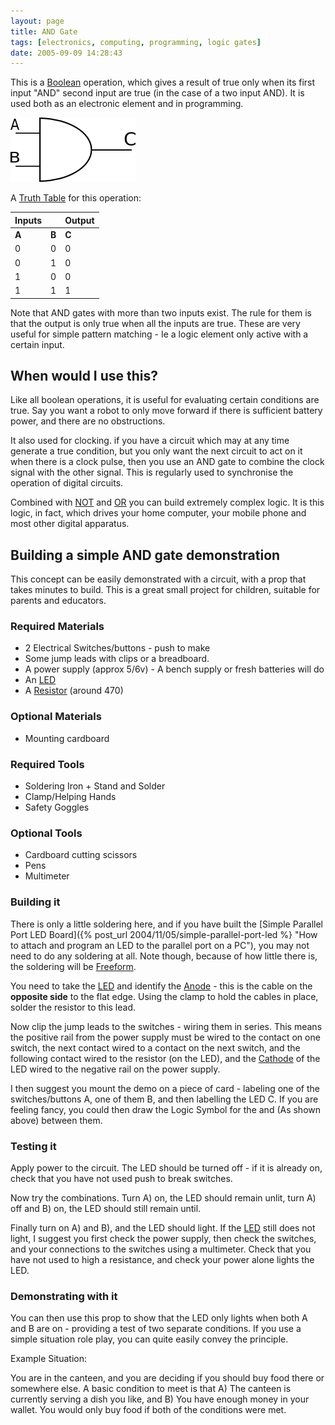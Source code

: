 ```yaml
---
layout: page
title: AND Gate
tags: [electronics, computing, programming, logic gates]
date: 2005-09-09 14:28:43
---
```

This is a [Boolean](/wiki/boolean.html "Boolean") operation, which gives a result of true only when its first input "AND" second input are true (in the case of a two input AND). It is used both as an electronic element and in programming.

![AND logic gate symbol](/galleries/gallery-1-common-images/and-logic-gate.png)

A [Truth Table](/wiki/truth_table.html "Truth Table") for this operation:

Inputs |       | Output
------ | ----- | ------
**A**  | **B** | **C**
0      | 0     | 0
0      | 1     | 0
1      | 0     | 0
1      | 1     | 1

Note that AND gates with more than two inputs exist.  The rule for them is that the output is only true when all the inputs are true.  These are very useful for simple pattern matching - Ie a logic element only active with a certain input.

## When would I use this?

Like all boolean operations, it is useful for evaluating certain conditions are true. Say you want a robot to only move forward if there is sufficient battery power, and there are no obstructions.

It also used for clocking. if you have a circuit which may at any time generate a true condition, but you only want the next circuit to act on it when there is a clock pulse, then you use an AND gate to combine the clock signal with the other signal. This is regularly used to synchronise the operation of digital circuits.

Combined with [NOT](/wiki/not.html "NOT") and [OR](/wiki/or.html "OR") you can build extremely complex logic. It is this logic, in fact, which drives your home computer, your mobile phone and most other digital apparatus.

## Building a simple AND gate demonstration

This concept can be easily demonstrated with a circuit, with a prop that takes minutes to build. This is a great small project for children, suitable for parents and educators.

### Required Materials

- 2 Electrical Switches/buttons - push to make
- Some jump leads with clips or a breadboard.
- A power supply (approx 5/6v) - A bench supply or fresh batteries will do
- An [LED](/wiki/led.html "Light Emitting Diode")
- A [Resistor](/wiki/resistor.html "Resistor") (around 470)

### Optional Materials

- Mounting cardboard

### Required Tools

- Soldering Iron + Stand and Solder
- Clamp/Helping Hands
- Safety Goggles

### Optional Tools

* Cardboard cutting scissors
* Pens
* Multimeter

### Building it

There is only a little soldering here, and if you have built the [Simple Parallel Port LED Board]({% post_url 2004/11/05/simple-parallel-port-led %} "How to attach and program an LED to the parallel port on a PC"), you may not need to do any soldering at all. Note though, because of how little there is, the soldering will be [Freeform](/wiki/freeform "FreeForm").

You need to take the [LED](/wiki/led "Light Emitting Diode") and identify the [Anode](/wiki/anode "The positive electrode") - this is the cable on the **opposite side** to the flat edge. Using the clamp to hold the cables in place, solder the resistor to this lead.

Now clip the jump leads to the switches - wiring them in series. This means the positive rail from the power supply must be wired to the contact on one switch, the next contact wired to a contact on the next switch, and the following contact wired to the resistor (on the LED), and the [Cathode](/wiki/cathode "The Negative Electrode") of the LED wired to the negative rail on the power supply.

I then suggest you mount the demo on a piece of card - labeling one of the switches/buttons A, one of them B, and then labelling the LED C. If you are feeling fancy, you could then draw the Logic Symbol for the and (As shown above) between them.

### Testing it

Apply power to the circuit. The LED should be turned off - if it is already on, check that you have not used push to break switches.

Now try the combinations. Turn A) on, the LED should remain unlit, turn A) off and B) on, the LED should still remain until.

Finally turn on A) and B), and the LED should light. If the [LED](/wiki/led.html "Light Emitting Diode") still does not light, I suggest you first check the power supply, then check the switches, and your connections to the switches using a multimeter. Check that you have not used to high a resistance, and check your power alone lights the LED.

### Demonstrating with it

You can then use this prop to show that the LED only lights when both A and B are on - providing a test of two separate conditions. If you use a simple situation role play, you can quite easily convey the principle.

Example Situation:

You are in the canteen, and you are deciding if you should buy food there or somewhere else. A basic condition to meet is that A) The canteen is currently serving a dish you like, and B) You have enough money in your wallet. You would only buy food if both of the conditions were met.
